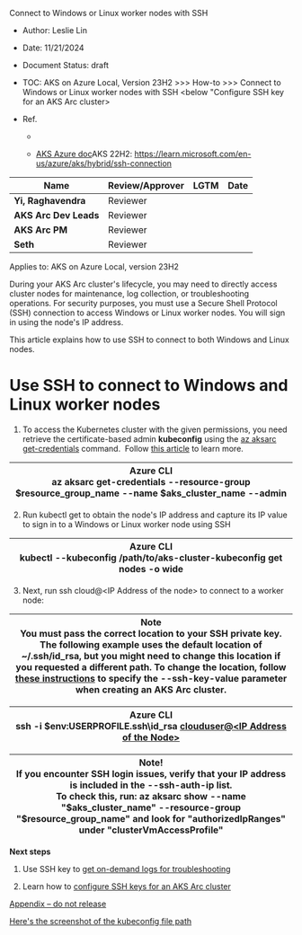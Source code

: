 ﻿---
title: 
description: 
ms.date: 01/10/2025
ms.topic: how-to
ms.service: 
author: sethmanheim
ms.author: sethm
manager: 
---

Connect to Windows or Linux worker nodes with SSH

-   Author: Leslie Lin

-   Date: 11/21/2024

-   Document Status: draft

-   TOC: AKS on Azure Local, Version 23H2 &gt;&gt;&gt; How-to &gt;&gt;&gt; Connect to Windows or Linux worker nodes with SSH &lt;below "Configure SSH key for an AKS Arc cluster&gt;

-   Ref.

    -   

    -   [AKS Azure doc](https://learn.microsoft.com/en-us/azure/aks/node-access)AKS 22H2: <https://learn.microsoft.com/en-us/azure/aks/hybrid/ssh-connection>

| Name                  | Review/Approver | LGTM | Date |
|-----------------------|-----------------|------|------|
| **Yi, Raghavendra**   | Reviewer        |      |      |
| **AKS Arc Dev Leads** | Reviewer        |      |      |
| **AKS Arc PM**        | Reviewer        |      |      |
| **Seth**              | Reviewer        |      |      |

Applies to: AKS on Azure Local, version 23H2

During your AKS Arc cluster's lifecycle, you may need to directly access cluster nodes for maintenance, log collection, or troubleshooting operations. For security purposes, you must use a Secure Shell Protocol (SSH) connection to access Windows or Linux worker nodes. You will sign in using the node's IP address.

This article explains how to use SSH to connect to both Windows and Linux nodes.

# Use SSH to connect to Windows and Linux worker nodes

1.  To access the Kubernetes cluster with the given permissions, you need retrieve the certificate-based admin **kubeconfig** using the [az aksarc get-credentials](https://learn.microsoft.com/en-us/cli/azure/aksarc#az-aksarc-get-credentials) command.  Follow [this article](https://learn.microsoft.com/en-us/azure/aks/hybrid/retrieve-admin-kubeconfig) to learn more.

| **Azure CLI**</br>az aksarc get-credentials --resource-group $resource_group_name --name $aks_cluster_name --admin |
|-------------------------|


2.  Run kubectl get to obtain the node's IP address and capture its IP value to sign in to a Windows or Linux worker node using SSH

| **Azure CLI**</br>kubectl --kubeconfig /path/to/aks-cluster-kubeconfig get nodes -o wide |
|-------------------------|


3.  Next, run ssh cloud@&lt;IP Address of the node&gt; to connect to a worker node:

| **Note**</br>You must pass the correct location to your SSH private key. The following example uses the default location of ~/.ssh/id_rsa, but you might need to change this location if you requested a different path. To change the location, follow [these instructions](https://microsoft-my.sharepoint-df.com/:w:/p/leslielin/EfHDyYecQsRHtK9Y9baTmnABTR5rns5U95u7hMsiU7ZmAA?e=7UxOvw) to specify the --ssh-key-value parameter when creating an AKS Arc cluster. |
|-------------------------|


| **Azure CLI**</br>ssh -i $env:USERPROFILE\.ssh\id_rsa [clouduser@&lt;IP Address of the Node&gt;](mailto:clouduser@100.68.153.33) |
|-------------------------|


| Note!</br>If you encounter SSH login issues, verify that your IP address is included in the --ssh-auth-ip list.</br>To check this, run: az aksarc show --name "$aks_cluster_name" --resource-group "$resource_group_name" and look for "authorizedIpRanges" under "clusterVmAccessProfile" |
|-------------------------|


**Next steps**

1.  Use SSH key to [get on-demand logs for troubleshooting](https://learn.microsoft.com/en-us/azure/aks/hybrid/get-on-demand-logs)

2.  Learn how to [configure SSH keys for an AKS Arc cluster](https://microsoft-my.sharepoint-df.com/:w:/p/leslielin/EfHDyYecQsRHtK9Y9baTmnABTR5rns5U95u7hMsiU7ZmAA?e=akmDFg)

<u>Appendix – do not release</u>

<u>Here's the screenshot of the kubeconfig file path</u>

